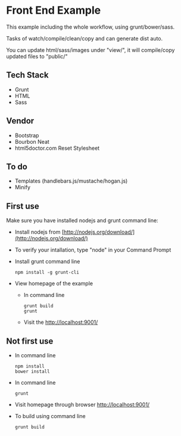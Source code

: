 # Front End Example
This example including the whole workflow, using grunt/bower/sass.

Tasks of watch/compile/clean/copy and can generate dist auto.

You can update html/sass/images under "view/", it will compile/copy updated files to "public/" 

## Tech Stack

* Grunt
* HTML
* Sass

## Vendor

* Bootstrap
* Bourbon Neat
* html5doctor.com Reset Stylesheet

## To do

* Templates (handlebars.js/mustache/hogan.js)
* Minify

## First use

Make sure you have installed nodejs and grunt command line: 

* Install nodejs from [http://nodejs.org/download/](http://nodejs.org/download/)

* To verify your intallation, type "node" in your Command Prompt

* Install grunt command line 
    
  ```
  npm install -g grunt-cli
  ```  

* View homepage of the example
  - In command line

    ```  
    grunt build  
    grunt
    ```
  
  - Visit the [http://localhost:9001/](http://localhost:9001/)  

## Not first use 

* In command line

  ```
  npm install
  bower install
  ```  

* In command line
  
  ```
  grunt 
  ```

* Visit homepage through browser [http://localhost:9001/](http://localhost:9001/)
  
* To build using command line

  ```
  grunt build
  ```
